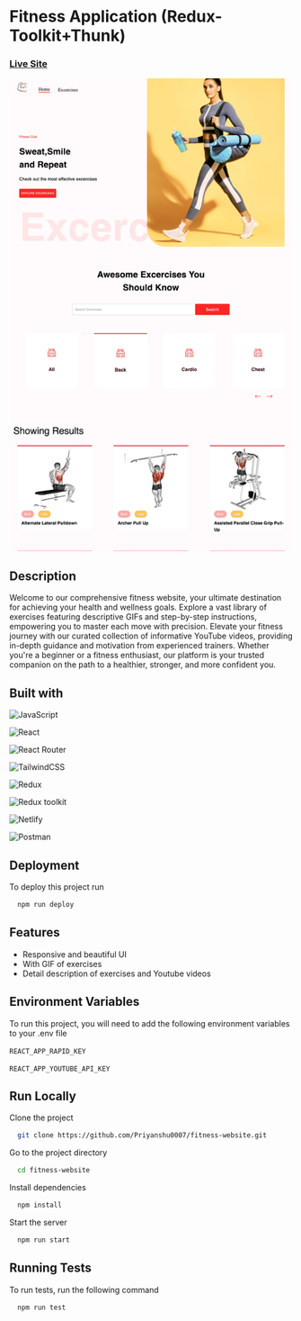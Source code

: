 
# Fitness Application (Redux-Toolkit+Thunk)

### [Live Site](https://idyllic-squirrel-f20a45.netlify.app/)

![scre](https://github.com/Priyanshu0007/fitness-website/blob/main/public/demo.jpg?raw=true "Optional title")


## Description

Welcome to our comprehensive fitness website, your ultimate destination for achieving your health and wellness goals. Explore a vast library of exercises featuring descriptive GIFs and step-by-step instructions, empowering you to master each move with precision. Elevate your fitness journey with our curated collection of informative YouTube videos, providing in-depth guidance and motivation from experienced trainers. Whether you're a beginner or a fitness enthusiast, our platform is your trusted companion on the path to a healthier, stronger, and more confident you.
## Built with

![JavaScript](https://img.shields.io/badge/javascript-%23323330.svg?style=flat-square&logo=javascript&logoColor=%23F7DF1E)

![React](https://img.shields.io/badge/react-%2320232a.svg?style=flat-square&logo=react&logoColor=%2361DAFB)

![React Router](https://img.shields.io/badge/React_Router-CA4245?style=flat-square&logo=react-router&logoColor=white)

![TailwindCSS](https://img.shields.io/badge/tailwindcss-%2338B2AC.svg?style=flat-square&logo=tailwind-css&logoColor=white)

![Redux](https://img.shields.io/badge/redux-%23593d88.svg?style=flat-square&logo=redux&logoColor=white)

![Redux toolkit](https://img.shields.io/badge/redux-toolkit-%23593d88.svg?style=flat-square&logo=redux&logoColor=white)

<!-- ![Redux Saga](https://img.shields.io/badge/redux-saga-%23593d88.svg?style=flat-square&logo=redux-saga&logoColor=white) -->

![Netlify](https://img.shields.io/badge/netlify-%23000000.svg?style=flat-square&logo=netlify&logoColor=#00C7B7)

![Postman](https://img.shields.io/badge/Postman-FF6C37?style=flat-square&logo=postman&logoColor=white)





## Deployment

To deploy this project run

```bash
  npm run deploy
```


## Features

- Responsive and beautiful UI
- With GIF of exercises 
- Detail description of exercises and Youtube videos


## Environment Variables

To run this project, you will need to add the following environment variables to your .env file

`REACT_APP_RAPID_KEY`

`REACT_APP_YOUTUBE_API_KEY`



## Run Locally

Clone the project

```bash
  git clone https://github.com/Priyanshu0007/fitness-website.git
```

Go to the project directory

```bash
  cd fitness-website 
```

Install dependencies

```bash
  npm install
```

Start the server

```bash
  npm run start
```


## Running Tests

To run tests, run the following command

```bash
  npm run test
```
